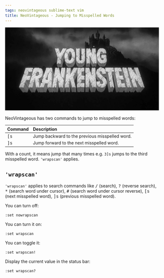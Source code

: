```yaml
---
tags: neovintageous sublime-text vim
title: NeoVintageous - Jumping to Misspelled Words
---
```


![Young Frankenstein (1974)](/assets/young-frankenstein.webp)

NeoVintageous has two commands to jump to misspelled words:

Command | Description
:------ | :----------
<kbd>[s</kbd> | Jump backward to the previous misspelled word.
<kbd>]s</kbd> | Jump forward to the next misspelled word.

With a count, it means jump that many times e.g. `3]s` jumps to the third misspelled word. `'wrapscan'` applies.

## `'wrapscan'`

`'wrapscan'` applies to search commands like <kbd>/</kbd> (search), <kbd>?</kbd> (reverse search), <kbd>*</kbd> (search word under cursor), <kbd>#</kbd> (search word under cursor reverse), <kbd>[s</kbd> (next misspelled word), <kbd>]s</kbd> (previous misspelled word).

You can turn off:

```vim
:set nowrapscan
```

You can turn it on:

```vim
:set wrapscan
```

You can toggle it:

```vim
:set wrapscan!
```

Display the current value in the status bar:

```vim
:set wrapscan?
```
